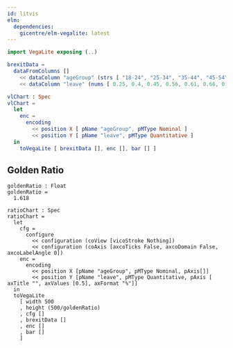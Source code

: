 ```yaml
---
id: litvis
elm:
  dependencies:
    gicentre/elm-vegalite: latest
---
```


```elm {l=hidden}
import VegaLite exposing (..)
```

```elm {l=hidden}
brexitData =
  dataFromColumns []
    << dataColumn "ageGroup" (strs [ "18-24", "25-34", "35-44", "45-54", "55-64", "65-74", "75+"])
    << dataColumn "leave" (nums [ 0.25, 0.4, 0.45, 0.56, 0.61, 0.66, 0.63 ])
```

```elm {l v}
vlChart : Spec
vlChart =
  let
    enc =
      encoding
        << position X [ pName "ageGroup", pMType Nominal ]
        << position Y [ pName "leave", pMType Quantitative ]
  in
    toVegaLite [ brexitData [], enc [], bar [] ]
```

<!-- ```elm{l v}
tufteChart : Spec
tufteChart =
  let
    cfg =
      configure
        << configuration (coView [vicoStroke Nothing])
    enc =
      encoding
        << position X [pName "ageGroup", pMType Nominal, pAxis[]]
        << position Y [pName "leave", pMType Quantitative, pAxis []]
  in
  toVegaLite [ cfg [] , brexitData [], enc [], bar []]

``` -->

<!--
## Bar Height Labels

```elm{l=hidden v}
barChart : Spec
barChart =
  let
    cfg =
      configure
        << configuration (coView [vicoStroke Nothing])
    enc =
      encoding
        << position X [pName "ageGroup", pMType Nominal, pAxis[]]
        << position Y [pName "leave", pMType Quantitative, pAxis [ axTitle "", axValues [0.5], axFormat "%"]]
  in
  toVegaLite [ cfg [] , brexitData [], enc [], bar []]

``` -->

## Golden Ratio

```elm{l=hidden}
goldenRatio : Float
goldenRatio =
  1.618
```

```elm{l=hidden v}
ratioChart : Spec
ratioChart =
  let
    cfg =
      configure
        << configuration (coView [vicoStroke Nothing])
        << configuration (coAxis [axcoTicks False, axcoDomain False, axcoLabelAngle 0])
    enc =
      encoding
        << position X [pName "ageGroup", pMType Nominal, pAxis[]]
        << position Y [pName "leave", pMType Quantitative, pAxis [ axTitle "", axValues [0.5], axFormat "%"]]
  in
  toVegaLite
    [ width 500
    , height (500/goldenRatio)
    , cfg []
    , brexitData []
    , enc []
    , bar []
    ]

```
